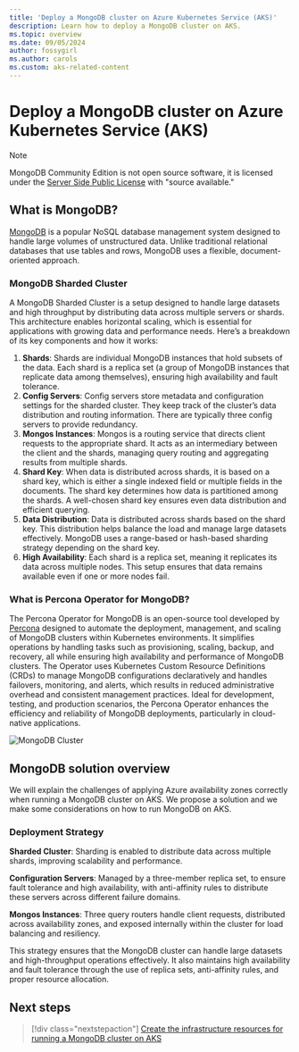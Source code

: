 ```yaml
---
title: 'Deploy a MongoDB cluster on Azure Kubernetes Service (AKS)'
description: Learn how to deploy a MongoDB cluster on AKS.
ms.topic: overview
ms.date: 09/05/2024
author: fossygirl
ms.author: carols
ms.custom: aks-related-content
---
```


# Deploy a MongoDB cluster on Azure Kubernetes Service (AKS)

> [!NOTE]
> MongoDB Community Edition is not open source software, it is licensed under the [Server Side Public License](https://en.wikipedia.org/wiki/Server_Side_Public_License) with "source available."

## What is MongoDB?
[MongoDB](https://www.mongodb.com/) is a popular NoSQL database management system designed to handle large volumes of unstructured data. Unlike traditional relational databases that use tables and rows, MongoDB uses a flexible, document-oriented approach.

### MongoDB Sharded Cluster
A MongoDB Sharded Cluster is a setup designed to handle large datasets and high throughput by distributing data across multiple servers or shards. This architecture enables horizontal scaling, which is essential for applications with growing data and performance needs. Here’s a breakdown of its key components and how it works:

1. **Shards**: Shards are individual MongoDB instances that hold subsets of the data. Each shard is a replica set (a group of MongoDB instances that replicate data among themselves), ensuring high availability and fault tolerance.
2. **Config Servers**: Config servers store metadata and configuration settings for the sharded cluster. They keep track of the cluster’s data distribution and routing information. There are typically three config servers to provide redundancy.
3. **Mongos Instances**: Mongos is a routing service that directs client requests to the appropriate shard. It acts as an intermediary between the client and the shards, managing query routing and aggregating results from multiple shards.
4. **Shard Key**: When data is distributed across shards, it is based on a shard key, which is either a single indexed field or multiple fields in the documents. The shard key determines how data is partitioned among the shards. A well-chosen shard key ensures even data distribution and efficient querying.
5. **Data Distribution**: Data is distributed across shards based on the shard key. This distribution helps balance the load and manage large datasets effectively. MongoDB uses a range-based or hash-based sharding strategy depending on the shard key.
6. **High Availability**: Each shard is a replica set, meaning it replicates its data across multiple nodes. This setup ensures that data remains available even if one or more nodes fail.

### What is Percona Operator for MongoDB?

The Percona Operator for MongoDB is an open-source tool developed by [Percona](https://www.percona.com/) designed to automate the deployment, management, and scaling of MongoDB clusters within Kubernetes environments. It simplifies operations by handling tasks such as provisioning, scaling, backup, and recovery, all while ensuring high availability and performance of MongoDB clusters. The Operator uses Kubernetes Custom Resource Definitions (CRDs) to manage MongoDB configurations declaratively and handles failovers, monitoring, and alerts, which results in reduced administrative overhead and consistent management practices. Ideal for development, testing, and production scenarios, the Percona Operator enhances the efficiency and reliability of MongoDB deployments, particularly in cloud-native applications.

![MongoDB Cluster](../includes/media/mongodb-shared-cluster.png)

## MongoDB solution overview

We will explain the challenges of applying Azure availability zones correctly when running a MongoDB cluster on AKS. We propose a solution and we make some considerations on how to run MongoDB on AKS.

### Deployment Strategy

**Sharded Cluster**: Sharding is enabled to distribute data across multiple shards, improving scalability and performance.

**Configuration Servers**: Managed by a three-member replica set, to ensure fault tolerance and high availability, with anti-affinity rules to distribute these servers across different failure domains.

**Mongos Instances**: Three query routers handle client requests, distributed across availability zones, and exposed internally within the cluster for load balancing and resiliency.

This strategy ensures that the MongoDB cluster can handle large datasets and high-throughput operations effectively. It also maintains high availability and fault tolerance through the use of replica sets, anti-affinity rules, and proper resource allocation.

## Next steps

> [!div class="nextstepaction"]
> [Create the infrastructure resources for running a MongoDB cluster on AKS](./create-mongodb-infrastructure.md)